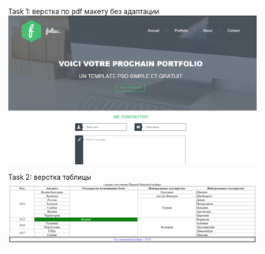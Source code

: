Task 1: верстка по pdf макету без адаптации
![Screenshot](task_1/foliac/foliac-screen.png)

Task 2: верстка таблицы
![Screenshot](task_2/table-screen.png)